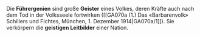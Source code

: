 
Die **Führergenien** sind große **Geister** eines Volkes, deren Kräfte auch nach dem Tod in der Volksseele fortwirken ([[GA070a (1.) Das «Barbarenvolk» Schillers und Fichtes, München, 1. Dezember 1914|GA070a/1]]). Sie verkörpern die **geistigen Leitbilder** einer Nation.
